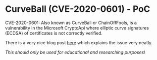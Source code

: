 # CurveBall (CVE-2020-0601) - PoC
CVE-2020-0601: Also known as CurveBall or ChainOffFools, is a vulnerability in the Microsoft CryptoApi where elliptic curve signatures (ECDSA) of certificates is not correctly verified. 

There is a very nice blog post [here](https://research.kudelskisecurity.com/2020/01/15/cve-2020-0601-the-chainoffools-attack-explained-with-poc/) which explains the issue very neatly.

*This should only be used for educational and researching purposes!*
